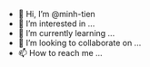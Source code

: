 - 👋 Hi, I’m @minh-tien
- 👀 I’m interested in ...
- 🌱 I’m currently learning ...
- 💞️ I’m looking to collaborate on ...
- 📫 How to reach me ...

<!---
minh-tien/minh-tien is a ✨ special ✨ repository because its `README.md` (this file) appears on your GitHub profile.
You can click the Preview link to take a look at your changes.
--->
